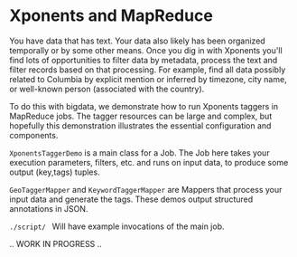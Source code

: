 Xponents and MapReduce
======================

You have data that has text.
Your data also likely has been organized temporally or by some other means.
Once you dig in with Xponents you'll find lots of opportunities to
filter data by metadata, process the text and filter records based on that processing.
For example, find all data possibly related to Columbia by explicit mention or inferred
by timezone, city name, or well-known person (associated with the country).

To do this with bigdata, we demonstrate how to run Xponents taggers in MapReduce jobs.
The tagger resources can be large and complex, but hopefully this demonstration
illustrates the essential configuration and components.

```XponentsTaggerDemo``` is a main class for a Job. The Job here 
takes your execution parameters, filters, etc. and runs on input data, to produce some output (key,tags) tuples.

```GeoTaggerMapper``` and ```KeywordTaggerMapper``` are Mappers that process your input data and generate
the tags.  These demos output structured annotations in JSON.

```./script/ ``` Will have example invocations of the main job.

.. WORK IN PROGRESS .. 